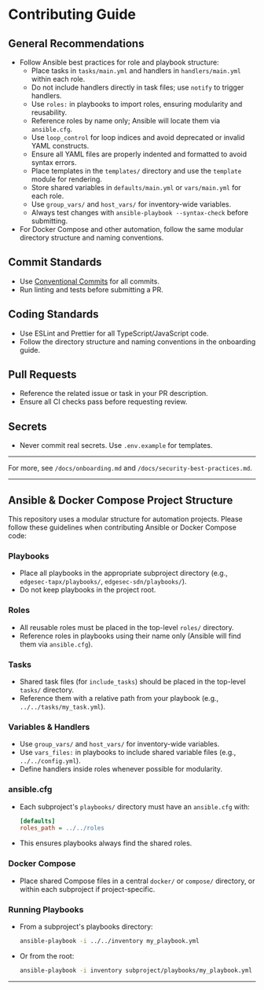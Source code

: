# Contributing Guide

## General Recommendations
- Follow Ansible best practices for role and playbook structure:
  - Place tasks in `tasks/main.yml` and handlers in `handlers/main.yml` within each role.
  - Do not include handlers directly in task files; use `notify` to trigger handlers.
  - Use `roles:` in playbooks to import roles, ensuring modularity and reusability.
  - Reference roles by name only; Ansible will locate them via `ansible.cfg`.
  - Use `loop_control` for loop indices and avoid deprecated or invalid YAML constructs.
  - Ensure all YAML files are properly indented and formatted to avoid syntax errors.
  - Place templates in the `templates/` directory and use the `template` module for rendering.
  - Store shared variables in `defaults/main.yml` or `vars/main.yml` for each role.
  - Use `group_vars/` and `host_vars/` for inventory-wide variables.
  - Always test changes with `ansible-playbook --syntax-check` before submitting.
- For Docker Compose and other automation, follow the same modular directory structure and naming conventions.

## Commit Standards
- Use [Conventional Commits](https://www.conventionalcommits.org/) for all commits.
- Run linting and tests before submitting a PR.

## Coding Standards
- Use ESLint and Prettier for all TypeScript/JavaScript code.
- Follow the directory structure and naming conventions in the onboarding guide.

## Pull Requests
- Reference the related issue or task in your PR description.
- Ensure all CI checks pass before requesting review.

## Secrets
- Never commit real secrets. Use `.env.example` for templates.

---

For more, see `/docs/onboarding.md` and `/docs/security-best-practices.md`.

---

## Ansible & Docker Compose Project Structure

This repository uses a modular structure for automation projects. Please follow these guidelines when contributing Ansible or Docker Compose code:

### Playbooks
- Place all playbooks in the appropriate subproject directory (e.g., `edgesec-tapx/playbooks/`, `edgesec-sdn/playbooks/`).
- Do not keep playbooks in the project root.

### Roles
- All reusable roles must be placed in the top-level `roles/` directory.
- Reference roles in playbooks using their name only (Ansible will find them via `ansible.cfg`).

### Tasks
- Shared task files (for `include_tasks`) should be placed in the top-level `tasks/` directory.
- Reference them with a relative path from your playbook (e.g., `../../tasks/my_task.yml`).

### Variables & Handlers
- Use `group_vars/` and `host_vars/` for inventory-wide variables.
- Use `vars_files:` in playbooks to include shared variable files (e.g., `../../config.yml`).
- Define handlers inside roles whenever possible for modularity.

### ansible.cfg
- Each subproject's `playbooks/` directory must have an `ansible.cfg` with:
	```ini
	[defaults]
	roles_path = ../../roles
	```
- This ensures playbooks always find the shared roles.

### Docker Compose
- Place shared Compose files in a central `docker/` or `compose/` directory, or within each subproject if project-specific.

### Running Playbooks
- From a subproject's playbooks directory:
	```bash
	ansible-playbook -i ../../inventory my_playbook.yml
	```
- Or from the root:
	```bash
	ansible-playbook -i inventory subproject/playbooks/my_playbook.yml
	```

---
